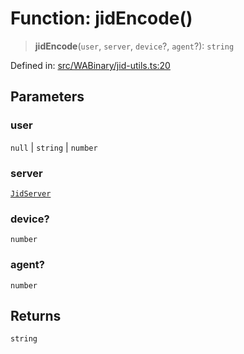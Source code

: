 # Function: jidEncode()

> **jidEncode**(`user`, `server`, `device`?, `agent`?): `string`

Defined in: [src/WABinary/jid-utils.ts:20](https://github.com/Fokusdotid/bail/blob/c004679536d41fcf32da31cecf70d3991dfa31b5/src/WABinary/jid-utils.ts#L20)

## Parameters

### user

`null` | `string` | `number`

### server

[`JidServer`](../type-aliases/JidServer.md)

### device?

`number`

### agent?

`number`

## Returns

`string`
